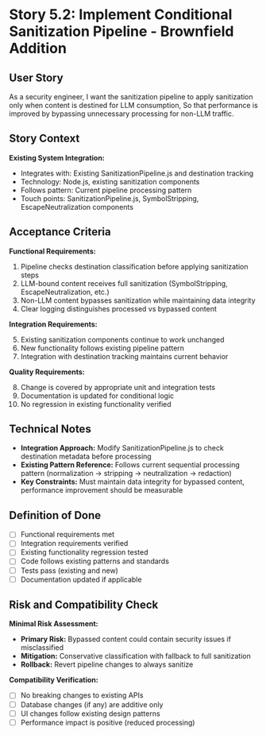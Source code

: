 # Story 5.2: Implement Conditional Sanitization Pipeline - Brownfield Addition

## User Story

As a security engineer,
I want the sanitization pipeline to apply sanitization only when content is destined for LLM consumption,
So that performance is improved by bypassing unnecessary processing for non-LLM traffic.

## Story Context

**Existing System Integration:**

- Integrates with: Existing SanitizationPipeline.js and destination tracking
- Technology: Node.js, existing sanitization components
- Follows pattern: Current pipeline processing pattern
- Touch points: SanitizationPipeline.js, SymbolStripping, EscapeNeutralization components

## Acceptance Criteria

**Functional Requirements:**

1. Pipeline checks destination classification before applying sanitization steps
2. LLM-bound content receives full sanitization (SymbolStripping, EscapeNeutralization, etc.)
3. Non-LLM content bypasses sanitization while maintaining data integrity
4. Clear logging distinguishes processed vs bypassed content

**Integration Requirements:**

5. Existing sanitization components continue to work unchanged
6. New functionality follows existing pipeline pattern
7. Integration with destination tracking maintains current behavior

**Quality Requirements:**

8. Change is covered by appropriate unit and integration tests
9. Documentation is updated for conditional logic
10. No regression in existing functionality verified

## Technical Notes

- **Integration Approach:** Modify SanitizationPipeline.js to check destination metadata before processing
- **Existing Pattern Reference:** Follows current sequential processing pattern (normalization → stripping → neutralization → redaction)
- **Key Constraints:** Must maintain data integrity for bypassed content, performance improvement should be measurable

## Definition of Done

- [ ] Functional requirements met
- [ ] Integration requirements verified
- [ ] Existing functionality regression tested
- [ ] Code follows existing patterns and standards
- [ ] Tests pass (existing and new)
- [ ] Documentation updated if applicable

## Risk and Compatibility Check

**Minimal Risk Assessment:**

- **Primary Risk:** Bypassed content could contain security issues if misclassified
- **Mitigation:** Conservative classification with fallback to full sanitization
- **Rollback:** Revert pipeline changes to always sanitize

**Compatibility Verification:**

- [ ] No breaking changes to existing APIs
- [ ] Database changes (if any) are additive only
- [ ] UI changes follow existing design patterns
- [ ] Performance impact is positive (reduced processing)
